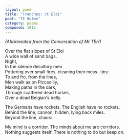 ```yaml
---
layout: poem
title: "Trenches: St Eloi"
poet: "TE Hulme"
category: poems
composed: 1915
---
```


<p>
<div class="ll"><i>(Abbreviated from the Conversation of Mr TEH)</i></div> 
</p>

<p>
<div class="ll">Over the flat slopes of St Eloi</div>
<div class="ll">A wide wall of sand bags.</div>
<div class="ll">Night,</div>
<div class="ll">In the silence desultory men</div>
<div class="ll">Pottering over small fires, cleaning their mess- tins:</div>
<div class="ll">To and fro, from the lines,</div>
<div class="ll">Men walk as on Piccadilly,</div>
<div class="ll">Making paths in the dark,</div>
<div class="ll">Through scattered dead horses,</div>
<div class="ll">Over a dead Belgian's belly.</div>
</p>
<p>
<div class="ll">The Germans have rockets. The English have no rockets.</div>
<div class="ll">Behind the line, cannon, hidden, lying back miles.</div>
<div class="ll">Beyond the line, chaos:</div>
</p>
<p>
<div class="ll">My mind is a corridor. The minds about me are corridors.</div>
<div class="ll">Nothing suggests itself. There is nothing to do but keep on.</div>
</p>
